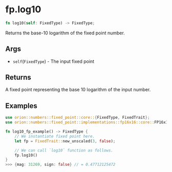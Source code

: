 # fp.log10

```rust
fn log10(self: FixedType) -> FixedType;
```

Returns the base-10 logarithm of the fixed point number.

## Args

* `self`(`FixedType`) - The input fixed point

## Returns

A fixed point representing the base 10 logarithm of the input number.

## Examples

```rust
use orion::numbers::fixed_point::core::{FixedType, FixedTrait};
use orion::numbers::fixed_point::implementations::fp16x16::core::FP16x16Impl;

fn log10_fp_example() -> FixedType {
    // We instantiate fixed point here.
    let fp = FixedTrait::new_unscaled(3, false);

    // We can call `log10` function as follows.
    fp.log10()
}
>>> {mag: 31269, sign: false} // = 0.47712125472
```
